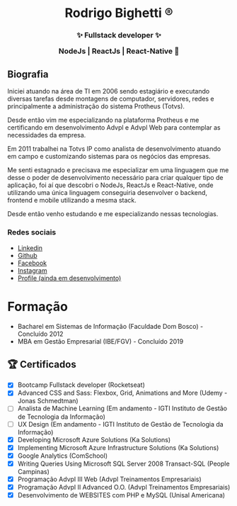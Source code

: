 <h1 align="center">
  <strong> Rodrigo Bighetti ®</strong>    
</h1>

<h3 align="center">
  ✨ Fullstack developer ✨
  <br />
  <p>NodeJs | ReactJs | React-Native 🚀</p>  
</h3>

## Biografia

Iniciei atuando na área de TI em 2006 sendo estagiário e executando diversas tarefas desde montagens de computador, servidores, redes e principalmente a administração do sistema Protheus (Totvs).

Desde então vim me especializando na plataforma Protheus e me certificando em desenvolvimento Advpl e Advpl Web para contemplar as necessidades da empresa.

Em 2011 trabalhei na Totvs IP como analista de desenvolvimento atuando em campo e customizando sistemas para os negócios das empresas.

Me senti estagnado e precisava me especializar em uma linguagem que me desse o poder de desenvolvimento necessário para criar qualquer tipo de aplicação, foi aí que descobri o NodeJs, ReactJs e React-Native, onde utilizando uma única linguagem conseguiria desenvolver o backend, frontend e mobile utilizando a mesma stack.

Desde então venho estudando e me especializando nessas tecnologias.

### Redes sociais

- [Linkedin](https://www.linkedin.com/in/rodrigo-bighetti/)
- [Github](https://github.com/robighetti)
- [Facebook](https://www.facebook.com/rodrigo.bighetti/)
- [Instagram](https://www.instagram.com/robighetti/)
- [Profile (ainda em desenvolvimento)](https://robighetti.com.br)

# Formação

- Bacharel em Sistemas de Informação (Faculdade Dom Bosco) - Concluído 2012
- MBA em Gestão Empresarial (IBE/FGV) - Concluído 2019

## 🏆 Certificados

- [x] Bootcamp Fullstack developer (Rocketseat)
- [x] Advanced CSS and Sass: Flexbox, Grid, Animations and More (Udemy - Jonas Schmedtman)
- [ ] Analista de Machine Learning (Em andamento - IGTI Instituto de Gestão de Tecnologia da Informação)
- [ ] UX Design (Em andamento - IGTI Instituto de Gestão de Tecnologia da Informação)
- [x] Developing Microsoft Azure Solutions (Ka Solutions)
- [x] Implementing Microsoft Azure Infrastructure Solutions (Ka Solutions)
- [x] Google Analytics (ComSchool)
- [x] Writing Queries Using Microsoft SQL Server 2008 Transact-SQL (People Campinas)
- [x] Programação Advpl III Web (Advpl Treinamentos Empresariais)
- [x] Programação Advpl II Advanced O.O. (Advpl Treinamentos Empresariais)
- [x] Desenvolvimento de WEBSITES com PHP e MySQL (Unisal Americana)
